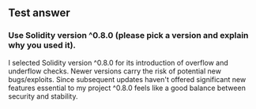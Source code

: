 ## Test answer

### Use Solidity version ^0.8.0 (please pick a version and explain why you used it).

I selected Solidity version ^0.8.0 for its introduction of overflow and underflow checks. Newer versions carry the risk of potential new bugs/exploits. Since subsequent updates haven't offered significant new features essential to my project ^0.8.0 feels like a good balance between security and stability.